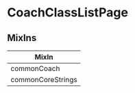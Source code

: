 # CoachClassListPage

## MixIns

<!-- @vuese:CoachClassListPage:mixIns:start -->
|MixIn|
|---|
|commonCoach|
|commonCoreStrings|

<!-- @vuese:CoachClassListPage:mixIns:end -->
